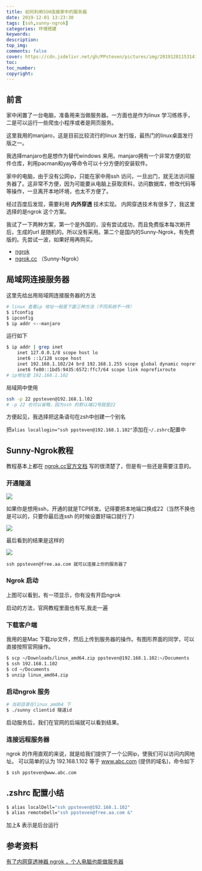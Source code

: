 ```yaml
---
title: 如何利用SSH连接家中的服务器
date: 2019-12-01 13:23:30
tags: [ssh,sunny-ngrok]
categories: 环境搭建
keywords: 
description: 
top_img: 
comments: false
cover: https://cdn.jsdelivr.net/gh/PPsteven/pictures/img/20191201153141.png
toc: 
toc_number:  
copyright: 
---
```


## 前言

家中闲置了一台电脑，准备用来当做服务器。一方面也是作为linux 学习练练手，二是可以运行一些爬虫小程序或者是网页服务。

这里我用的manjaro，这是目前比较流行的linux 发行版，最热门的linux桌面发行版之一。

我选择manjaro也是想作为替代windows 来用。manjaro拥有一个非常方便的软件仓库，利用pacman和yay等命令可以十分方便的安装软件。

家中的电脑，由于没有公网ip，只能在家中用ssh 访问，一旦出门，就无法访问服务器了。这非常不方便，因为可能要从电脑上获取资料，访问数据库，修改代码等等操作，一旦离开本地环境，也太不方便了。

经过百度后发现，需要利用  **内外穿透** 技术实现。 内网穿透技术有很多了，我这里选择的是ngrok 这个方案。

我试了一下两种方案，第一个是外国的，没有尝试成功，而且免费版本每次断开后，生成的url 是随机的。所以没有采用。第二个是国内的Sunny-Ngrok，有免费版的。先尝试一波，如果好用再购买。

- [ngrok](https://dashboard.ngrok.com/get-started)
- [ngrok.cc](https://www.ngrok.cc/download.html)  （Sunny-Ngrok）

<!--more-->

##  局域网连接服务器

这里先给出用局域网连接服务器的方法
```bash
# linux 查看ip 地址一般是下面三种方法（不同系统不一样）
$ ifconfig
$ ipconfig
$ ip addr <--manjaro
```
运行如下
```bash
$ ip addr | grep inet
    inet 127.0.0.1/8 scope host lo
    inet6 ::1/128 scope host
    inet 192.168.1.102/24 brd 192.168.1.255 scope global dynamic noprefixroute wlp2s0
    inet6 fe80::1bd5:9435:6572:ffc7/64 scope link noprefixroute
# ip地址是 192.168.1.102
```
局域网中使用
```bash
ssh -p 22 ppsteven@192.168.1.l02
# -p 22 也可以省略，因为ssh 的默认端口号就是22 
```

方便起见，我选择把这条语句在zsh中创建一个别名

把`alias locallogin="ssh ppsteven@192.168.1.102"`添加在`~/.zshrc`配置中



## Sunny-Ngrok教程

教程基本上都在 [ngrok.cc官方文档](http://www.ngrok.cc/_book/general/tcp.html) 写的很清楚了，但是有一些还是需要注意的。

### 开通隧道

![](https://cdn.jsdelivr.net/gh/PPsteven/pictures/img/20191201135321.png)

如果你是想用ssh，开通的就是TCP转发。记得要把本地端口换成22（当然不换也是可以的，只要你最后连ssh 的时候设置好端口就行了）

![](https://cdn.jsdelivr.net/gh/PPsteven/pictures/img/20191201135519.png)



最后看到的结果是这样的

![](https://cdn.jsdelivr.net/gh/PPsteven/pictures/img/20191201153141.png)

```
ssh ppsteven@free.aa.com 就可以连接上你的服务器了
```

### Ngrok 启动

上图可以看到，有一项显示，你有没有开启ngrok

启动的方法，官网教程里面也有写,我走一遍

### 下载客户端

我用的是Mac 下载zip文件，然后上传到服务器的操作。有图形界面的同学，可以直接按照官网操作。

```bash
$ scp ~/Downloads/linux_amd64.zip ppsteven@192.168.1.102:~/Documents
$ ssh 192.168.1.102
$ cd ~/Documents
$ unzip linux_amd64.zip
```
### 启动ngrok 服务
```bash
# 当前目录在linux_amd64 下
$ ./sunny clientid 隧道id
```
启动服务后，我们在官网的后端就可以看到结果。

### 连接远程服务器
ngrok 的作用直观的来说，就是给我们提供了一个公网ip，使我们可以访问内网地址。
可以简单的认为 192.168.1.102 等于 www.abc.com (提供的域名)，命令如下

```bash
$ ssh ppsteven@www.abc.com 
```

## .zshrc 配置小结

```bash
$ alias localDell="ssh ppsteven@192.168.1.102"
$ alias remoteDell="ssh ppsteven@free.aa.com &"
```
加上& 表示是后台运行



## 参考资料

[有了内网穿透神器 ngrok ，个人电脑也能做服务器](https://zhuanlan.zhihu.com/p/91684175)